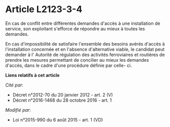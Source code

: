 # Article L2123-3-4

En cas de conflit entre différentes demandes d'accès à une installation de service, son exploitant s'efforce de répondre au
mieux à toutes les demandes. 

En cas d'impossibilité de satisfaire l'ensemble des besoins avérés d'accès à l'installation concernée et en l'absence
d'alternative viable, le candidat peut demander à l'     Autorité de régulation des activités ferroviaires et routières  de
prendre les mesures permettant de concilier au mieux les demandes d'accès, dans le cadre d'une procédure définie par celle-
ci.

**Liens relatifs à cet article**

_Cité par_:

  - Décret n°2012-70 du 20 janvier 2012 - art. 2 (V)
  - Décret n°2016-1468 du 28 octobre 2016 - art. 1

_Modifié par_:

  - Loi n°2015-990 du 6 août 2015 - art. 1 (VD)
